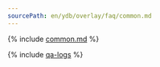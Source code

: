 ```yaml
---
sourcePath: en/ydb/overlay/faq/common.md
---
```

{% include [common.md](_includes/common.md) %}

{% include [qa-logs](../../_includes/qa-logs.md) %}
